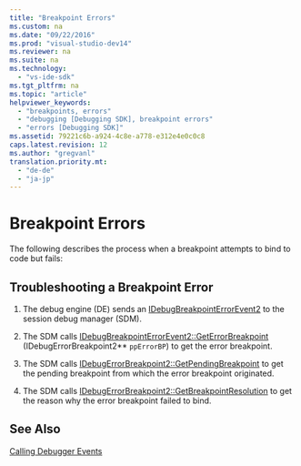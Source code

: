 ```yaml
---
title: "Breakpoint Errors"
ms.custom: na
ms.date: "09/22/2016"
ms.prod: "visual-studio-dev14"
ms.reviewer: na
ms.suite: na
ms.technology: 
  - "vs-ide-sdk"
ms.tgt_pltfrm: na
ms.topic: "article"
helpviewer_keywords: 
  - "breakpoints, errors"
  - "debugging [Debugging SDK], breakpoint errors"
  - "errors [Debugging SDK]"
ms.assetid: 79221c6b-a924-4c8e-a778-e312e4e0c0c8
caps.latest.revision: 12
ms.author: "gregvanl"
translation.priority.mt: 
  - "de-de"
  - "ja-jp"
---
```

# Breakpoint Errors
The following describes the process when a breakpoint attempts to bind to code but fails:  
  
## Troubleshooting a Breakpoint Error  
  
1.  The debug engine (DE) sends an [IDebugBreakpointErrorEvent2](../vs140/idebugbreakpointerrorevent2.md) to the session debug manager (SDM).  
  
2.  The SDM calls [IDebugBreakpointErrorEvent2::GetErrorBreakpoint](../vs140/idebugbreakpointerrorevent2--geterrorbreakpoint.md) (IDebugErrorBreakpoint2** `ppErrorBP`) to get the error breakpoint.  
  
3.  The SDM calls [IDebugErrorBreakpoint2::GetPendingBreakpoint](../vs140/idebugerrorbreakpoint2--getpendingbreakpoint.md) to get the pending breakpoint from which the error breakpoint originated.  
  
4.  The SDM calls [IDebugErrorBreakpoint2::GetBreakpointResolution](../vs140/idebugerrorbreakpoint2--getbreakpointresolution.md) to get the reason why the error breakpoint failed to bind.  
  
## See Also  
 [Calling Debugger Events](../vs140/calling-debugger-events.md)